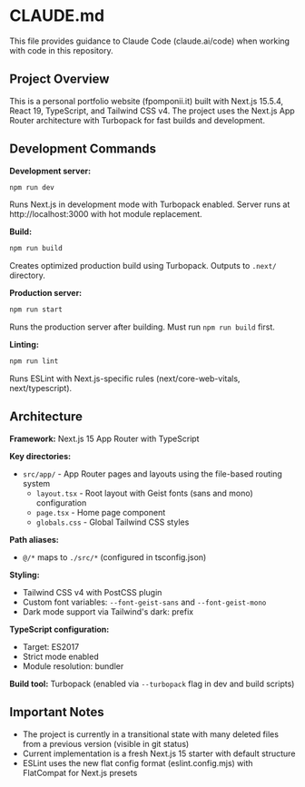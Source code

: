# CLAUDE.md

This file provides guidance to Claude Code (claude.ai/code) when working with code in this repository.

## Project Overview

This is a personal portfolio website (fpomponii.it) built with Next.js 15.5.4, React 19, TypeScript, and Tailwind CSS v4. The project uses the Next.js App Router architecture with Turbopack for fast builds and development.

## Development Commands

**Development server:**
```bash
npm run dev
```
Runs Next.js in development mode with Turbopack enabled. Server runs at http://localhost:3000 with hot module replacement.

**Build:**
```bash
npm run build
```
Creates optimized production build using Turbopack. Outputs to `.next/` directory.

**Production server:**
```bash
npm run start
```
Runs the production server after building. Must run `npm run build` first.

**Linting:**
```bash
npm run lint
```
Runs ESLint with Next.js-specific rules (next/core-web-vitals, next/typescript).

## Architecture

**Framework:** Next.js 15 App Router with TypeScript

**Key directories:**
- `src/app/` - App Router pages and layouts using the file-based routing system
  - `layout.tsx` - Root layout with Geist fonts (sans and mono) configuration
  - `page.tsx` - Home page component
  - `globals.css` - Global Tailwind CSS styles

**Path aliases:**
- `@/*` maps to `./src/*` (configured in tsconfig.json)

**Styling:**
- Tailwind CSS v4 with PostCSS plugin
- Custom font variables: `--font-geist-sans` and `--font-geist-mono`
- Dark mode support via Tailwind's dark: prefix

**TypeScript configuration:**
- Target: ES2017
- Strict mode enabled
- Module resolution: bundler

**Build tool:** Turbopack (enabled via `--turbopack` flag in dev and build scripts)

## Important Notes

- The project is currently in a transitional state with many deleted files from a previous version (visible in git status)
- Current implementation is a fresh Next.js 15 starter with default structure
- ESLint uses the new flat config format (eslint.config.mjs) with FlatCompat for Next.js presets